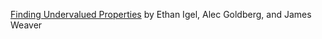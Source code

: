 [Finding Undervalued Properties](https://github.coecis.cornell.edu/jdw329/5741-Project) by Ethan Igel, Alec Goldberg, and James Weaver
